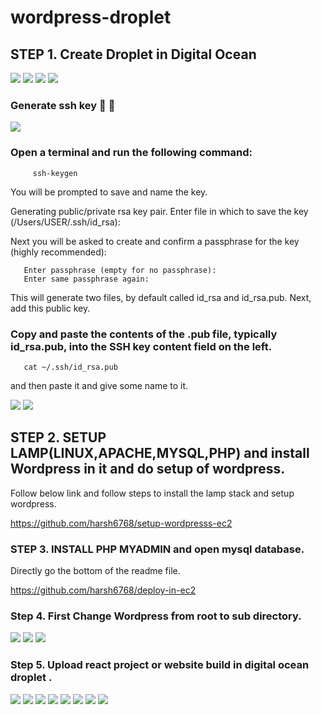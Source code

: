 # wordpress-droplet


## STEP 1. Create Droplet in Digital Ocean 

<img src="https://github.com/harsh6768/wordpress-droplet/blob/main/Screenshots/Screenshot%202022-02-01%20at%206.22.53%20PM.png"/>

<img src="https://github.com/harsh6768/wordpress-droplet/blob/main/Screenshots/Screenshot%202022-02-01%20at%206.23.16%20PM.png"/>

<img src="https://github.com/harsh6768/wordpress-droplet/blob/main/Screenshots/Screenshot%202022-02-01%20at%206.23.28%20PM.png"/>

<img src="https://github.com/harsh6768/wordpress-droplet/blob/main/Screenshots/Screenshot%202022-02-02%20at%2012.59.15%20PM.png"/>


  ### Generate ssh key 🔑 🔐 
  
  <img src="https://github.com/harsh6768/wordpress-droplet/blob/main/Screenshots/Screenshot%202022-02-02%20at%2012.58.07%20PM.png"/>
  
  
  ### Open a terminal and run the following command:
        
         ssh-keygen
           
You will be prompted to save and name the key.

Generating public/private rsa key pair. Enter file in which to save the key (/Users/USER/.ssh/id_rsa):
       
Next you will be asked to create and confirm a passphrase for the key (highly recommended):
 
 
       Enter passphrase (empty for no passphrase):
       Enter same passphrase again:

    
This will generate two files, by default called id_rsa and id_rsa.pub. Next, add this public key.
    
   ### Copy and paste the contents of the .pub file, typically id_rsa.pub, into the SSH key content field on the left.
    
       cat ~/.ssh/id_rsa.pub

and then paste it and give some name to it.
  
<img src="https://github.com/harsh6768/wordpress-droplet/blob/main/Screenshots/Screenshot%202022-02-02%20at%2012.58.39%20PM.png"/>


<img src="https://github.com/harsh6768/wordpress-droplet/blob/main/Screenshots/Screenshot%202022-02-02%20at%201.21.14%20PM.png"/>


## STEP 2. SETUP LAMP(LINUX,APACHE,MYSQL,PHP) and install Wordpress in it and do setup of wordpress. 

 Follow below link and follow steps to install the lamp stack and setup wordpress. 
    
 
 https://github.com/harsh6768/setup-wordpresss-ec2


### STEP 3. INSTALL PHP MYADMIN and open mysql database.

   Directly go the bottom of the readme file. 

https://github.com/harsh6768/deploy-in-ec2


### Step 4. First Change Wordpress from root to sub directory. 





<img src="https://github.com/harsh6768/wordpress-droplet/blob/main/Screenshots/Screenshot%202022-02-07%20at%205.45.18%20PM.png"/>

<img src="https://github.com/harsh6768/wordpress-droplet/blob/main/Screenshots/Screenshot%202022-02-07%20at%205.45.55%20PM.png"/>

<img src="https://github.com/harsh6768/wordpress-droplet/blob/main/Screenshots/Screenshot%202022-02-07%20at%205.46.08%20PM.png"/>


### Step 5. Upload react project or website build in digital ocean droplet . 

<img src="https://github.com/harsh6768/wordpress-droplet/blob/main/Screenshots/Screenshot%202022-02-08%20at%204.40.56%20PM.png"/>

<img src="https://github.com/harsh6768/wordpress-droplet/blob/main/Screenshots/Screenshot%202022-02-08%20at%204.43.44%20PM.png"/>

<img src="https://github.com/harsh6768/wordpress-droplet/blob/main/Screenshots/Screenshot%202022-02-08%20at%204.44.08%20PM.png"/>

<img src="https://github.com/harsh6768/wordpress-droplet/blob/main/Screenshots/Screenshot%202022-02-08%20at%205.12.56%20PM.png"/>

<img src="https://github.com/harsh6768/wordpress-droplet/blob/main/Screenshots/Screenshot%202022-02-08%20at%205.03.52%20PM.png"/>

<img src="https://github.com/harsh6768/wordpress-droplet/blob/main/Screenshots/Screenshot%202022-02-08%20at%205.04.04%20PM.png"/>

<img src="https://github.com/harsh6768/wordpress-droplet/blob/main/Screenshots/Screenshot%202022-02-08%20at%205.09.23%20PM.png"/>

<img src="https://github.com/harsh6768/wordpress-droplet/blob/main/Screenshots/Screenshot%202022-02-08%20at%205.11.07%20PM.png"/>

